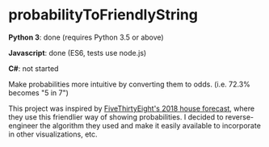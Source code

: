 # probabilityToFriendlyString

**Python 3**: done (requires Python 3.5 or above)

**Javascript**: done (ES6, tests use node.js)

**C#**: not started

Make probabilities more intuitive by converting them to odds. (i.e. 72.3% becomes "5 in 7")

This project was inspired by [FiveThirtyEight's 2018 house forecast](https://projects.fivethirtyeight.com/2018-midterm-election-forecast/house/), where they use this friendlier way of showing probabilities.  I decided to reverse-engineer the algorithm they used and make it easily available to incorporate in other visualizations, etc.
